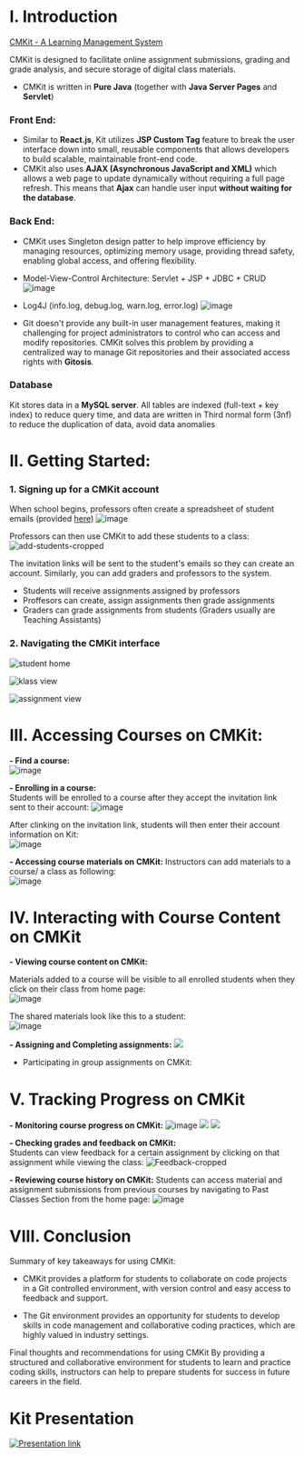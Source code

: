 # I. Introduction

[CMKit - A Learning Management System](codingmentorkit.com)

CMKit is designed to facilitate online assignment submissions, grading and grade analysis, and secure storage of digital class materials.

- CMKit is written in **Pure Java** (together with **Java Server Pages** and **Servlet**)

### Front End:

- Similar to **React.js**, Kit utilizes **JSP Custom Tag** feature to break the user interface down into small, reusable components that allows developers to build scalable, maintainable front-end code.
- CMKit also uses **AJAX (Asynchronous JavaScript and XML)** which allows a web page to update dynamically without requiring a full page refresh. This means that **Ajax** can handle user input **without waiting for the database**.

### Back End:

- CMKit uses Singleton design patter to help improve efficiency by managing resources, optimizing memory usage, providing thread safety, enabling global access, and offering flexibility. 
- Model-View-Control Architecture: Servlet + JSP + JDBC + CRUD
![image](https://user-images.githubusercontent.com/75138396/221334562-8e5d23de-6d76-49e9-a14a-d492fa3bbfe5.png)
- Log4J (info.log, debug.log, warn.log, error.log) 
![image](https://user-images.githubusercontent.com/75138396/221334584-7a94e4f9-b5d7-4140-968a-e43fa7a7a35a.png)

- Git doesn't provide any built-in user management features, making it challenging for project administrators to control who can access and modify repositories. CMKit solves this problem by providing a centralized way to manage Git repositories and their associated access rights with **Gitosis**.

### Database

Kit stores data in a **MySQL server**. All tables are indexed (full-text + key index) to reduce query time, and data are written in Third normal form (3nf) to reduce the duplication of data, avoid data anomalies

# II. Getting Started:

### 1. Signing up for a CMKit account

When school begins, professors often create a spreadsheet of student emails (provided [here](https://docs.google.com/spreadsheets/d/18tLlYL6Ftcdbk3ESXvmq6mcj5V_AyjW4V-mDUHLGiyk/edit#gid=0))
![image](https://user-images.githubusercontent.com/75138396/221344040-07e4b542-3ac7-48aa-aaf3-205f74d4a720.png)

Professors can then use CMKit to add these students to a class:
![add-students-cropped](https://user-images.githubusercontent.com/75138396/221392328-bc2f81d1-e07e-46e8-8be9-3f3e8ba350f8.gif)


The invitation links will be sent to the student's emails so they can create an account. Similarly, you can add graders and professors to the system. 

- Students will receive assignments assigned by professors
- Proffesors can create, assign assignments then grade assignments
- Graders can grade assignments from students (Graders usually are Teaching Assistants)

### 2. Navigating the CMKit interface

![student home](https://i.imgur.com/YsTt7sa.jpg)

![klass view](https://i.imgur.com/Q8lGsfj.jpg)

![assignment view](https://user-images.githubusercontent.com/75138396/221348916-6495c393-08df-420f-8140-806f0d9b99b2.png)


# III. Accessing Courses on CMKit:

**- Find a course:**  
![image](https://user-images.githubusercontent.com/75138396/221346966-7ed1d63f-cb29-4d0c-a89f-74abc874ef28.png)

**- Enrolling in a course:**  
Students will be enrolled to a course after they accept the invitation link sent to their account:
![image](https://user-images.githubusercontent.com/75138396/221348527-94cedb18-2320-4e43-a919-e0dc08e37510.png)

After clinking on the invitation link, students will then enter their account information on Kit:  
![image](https://user-images.githubusercontent.com/75138396/221348557-2e9be32d-572f-4b5a-a7ce-11b7942e77ce.png)

**- Accessing course materials on CMKit:**
Instructors can add materials to a course/ a class as following:  
![image](https://user-images.githubusercontent.com/75138396/221347258-79db8124-12fe-4639-a271-faf38eaa1b0e.png)

# IV. Interacting with Course Content on CMKit

**- Viewing course content on CMKit:**   

Materials added to a course will be visible to all enrolled students when they click on their class from home page:  
![image](https://user-images.githubusercontent.com/75138396/221347440-835e823d-82cb-4605-8f8c-23cfe6a94dba.png)

The shared materials look like this to a student:  
![image](https://user-images.githubusercontent.com/75138396/221347154-bd7ff856-672a-404a-9193-ea5651e7dc51.png)

**- Assigning and Completing assignments:**
![](https://i.imgur.com/zvVtYPJ.gif)

- Participating in group assignments on CMKit: 

# V. Tracking Progress on CMKit

**- Monitoring course progress on CMKit:**
![image](https://user-images.githubusercontent.com/75138396/221346807-30dc16cf-6f08-4caa-b8c5-af9a906a7ca2.png)
![](https://i.imgur.com/8mTLYMU.jpg)
![](https://i.imgur.com/QE2G9Nj.jpg)


**- Checking grades and feedback on CMKit:**  
Students can view feedback for a certain assignment by clicking on that assignment while viewing the class:
![Feedback-cropped](https://user-images.githubusercontent.com/75138396/221392232-3f88e719-24e1-4adf-aa4b-58cea890fe32.gif)

**- Reviewing course history on CMKit:**
Students can access material and assignment submissions from previous courses by navigating to Past Classes Section from the home page:
![image](https://user-images.githubusercontent.com/75138396/221349089-ec661f57-af97-4bf8-96a7-9c42b0e6c708.png)

# VIII. Conclusion

Summary of key takeaways for using CMKit:

- CMKit provides a platform for students to collaborate on code projects in a Git controlled environment, with version control and easy access to feedback and support.

- The Git environment provides an opportunity for students to develop skills in code management and collaborative coding practices, which are highly valued in industry settings.

Final thoughts and recommendations for using CMKit
By providing a structured and collaborative environment for students to learn and practice coding skills, instructors can help to prepare students for success in future careers in the field.

# Kit Presentation 
[![Presentation link](https://i.imgur.com/tnuMkYt.png)](https://drive.google.com/file/d/1HmIBZJtRYmAtaYE_QU23V37QcD_5UOAY/view)

